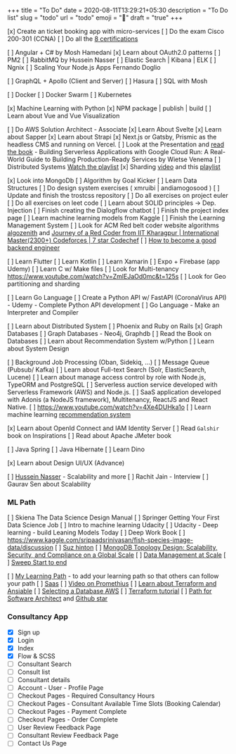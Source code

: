 +++
title = "To Do"
date = 2020-08-11T13:29:21+05:30
description = "To Do list"
slug = "todo"
url = "todo"
emoji = ":microbe:"
draft = "true"
+++

[x] Create an ticket booking app with micro-services
[ ] Do the exam Cisco 200-301 (CCNA)
[ ] Do all the [8 certifications](https://bradshaw.cloud/2018/03/20/aws-certifications/)

[ ] Angular + C# by Mosh Hamedani
[x] Learn about OAuth2.0 patterns
[ ] PM2
[ ] RabbitMQ by Hussein Nasser
[ ] Elastic Search | Kibana | ELK
[ ] Ngnix
[ ] Scaling Your Node.js Apps Fernando Doglio

[ ] GraphQL + Apollo (Client and Server)
[ ] Hasura
[ ] SQL with Mosh

[ ] Docker
[ ] Docker Swarm
[ ] Kubernetes


[x] Machine Learning with Python
[x] NPM package | publish | build
[ ] Learn about Vue and Vue Visualization

[ ] Do AWS Solution Architect - Associate
[x] Learn About Svelte
[x] Learn about Sapper
[x] Learn about Strapi
[x] Next.js or Gatsby, Prismic as the headless CMS and running on Vercel.
[ ] Look at the Presentation and [read the book](https://docs.google.com/presentation/d/e/2PACX-1vQK6I1AF4lM5t0EsDKcAJvBW1dlLOhmrftPz1UsroQd3TYfLQv1j1ecGYhTh622X8kn8ojYpyvkr_AL/pub?start=false&loop=false&delayms=3000&slide=id.p) - Building Serverless Applications with Google Cloud Run: A Real-World Guide to Building Production-Ready Services by Wietse Venema
[ ] Distributed Systems [Watch the playlist](https://www.youtube.com/watch?v=l9JSK9OBzA4) 
[x] Sharding [video](https://www.youtube.com/watch?v=dkhOZOmV7Fo) and this [playlist](https://www.youtube.com/playlist?list=PLAwxTw4SYaPlLXUhUNt1wINWrrH9axjcI)

[x] Look into MongoDb
[ ] Algorithm by Goal Kicker
[ ] Learn Data Structures
[ ] Do design system exercises ( xmruibi | andiamogosood )
[ ] Update and finish the trostcss repository
[ ] Do all exercises on project euler
[ ] Do all exercises on leet code
[ ] Learn about SOLID principles -> Dep. Injection
[ ] Finish creating the Dialogflow chatbot
[ ] Finish the project index page
[ ] Learn machine learning models from Kaggle
[ ] Finish the Learning Management System
[ ] Look for ACM Red belt coder website algorithms [algozenith](https://algozenith.com/) and [Journey of a Red Coder from IIT Kharagpur | International Master(2300+) Codeforces | 7 star Codechef](https://www.youtube.com/watch?v=n2t47V5Z56U&t=393s)
[ ] [How to become a good backend engineer](https://www.youtube.com/watch?v=V3ZPPPKEipA)

[ ] Learn Flutter
[ ] Learn Kotlin
[ ] Learn Xamarin
[ ] Expo + Firebase (app Udemy)
[ ] Learn C w/ Make files
[ ] Look for Multi-tenancy https://www.youtube.com/watch?v=ZmlEJaOd0mc&t=125s
[ ] Look for Geo partitioning and sharding

[ ] Learn Go Language
[ ] Create a Python API w/ FastAPI (CoronaVirus API) - Udemy - Complete Python API development
[ ] Go Language - Make an Interpreter and Compiler

[ ] Learn about Distributed System
[ ] Phoenix and Ruby on Rails
[x] Graph Databases
[ ] Graph Databases - Neo4j, Graphdb
[ ] Read the Book on Databases
[ ] Learn about Recommendation System w/Python
[ ] Learn about System Design

[ ] Background Job Processing (Oban, Sidekiq, ...)
[ ] Message Queue (Pubsub/ Kafka)
[ ] Learn about Full-text Search (Solr, ElasticSearch, Lucene)
[ ] Learn about manage access control by role with Node.js, TypeORM and PostgreSQL
[ ] Serverless auction service developed with Serverless Framework (AWS) and Node.js.
[ ] SaaS application developed with Adonis (a NodeJS framework), Multitenancy, ReactJS and React Native.
[ ] https://www.youtube.com/watch?v=4Xe4DUHka1o
[ ] Learn machine learning [recommendation system](https://www.youtube.com/playlist?list=PLYU7hR8tUkqRWCeTUjHDHfYwGGOQXHGHt)

[x] Learn about OpenId Connect and IAM Identity Server
[ ] Read `Galshir` book on Inspirations
[ ] Read about Apache JMeter book

[ ] Java Spring
[ ] Java Hibernate
[ ] Learn Dino

[x] Learn about Design UI/UX (Advance)

[ ] [Hussein Nasser](https://www.youtube.com/watch?v=4NsWnT_-FoE) - Scalability and more
[ ] Rachit Jain - Interview
[ ] Gaurav Sen about Scalability


### ML Path

[ ] Skiena The Data Science Design Manual
[ ] Springer Getting Your First Data Science Job
[ ] Intro to machine learning Udacity
[ ] Udacity - Deep learning - build Leaning Models Today
[ ] Deep Work Book
[ ] https://www.kaggle.com/sripaadsrinivasan/fish-species-image-data/discussion
[ ] [Suz hinton](https://www.youtube.com/watch?v=RLynSisNTQs)
[ ] [MongoDB Topology Design: Scalability, Security, and Compliance on a Global Scale](https://www.apress.com/gp/book/9781484258163)
[ ] [Data Management at Scale](https://www.oreilly.com/library/view/data-management-at/9781492054771/)
[ ] [Sweep Start to end](https://www.youtube.com/playlist?list=PL1tAUB8uBIKdOFIsXfYZV-MHYagMc0Oog)

[ ] [My Learning Path]() - to add your learning path so that others can follow your path
[ ] [Saas](https://www.youtube.com/watch?v=0N4KknY_zdU)
[ ] [Video on Promethius](https://www.youtube.com/watch?v=h4Sl21AKiDg)
[ ] [Learn about Terraform and Ansiable](https://www.youtube.com/watch?v=l5k1ai_GBDE)
[ ] [Selecting a Database AWS](https://www.youtube.com/watch?v=KWOSGVtHWqA)
[ ] [Terraform tutorial](https://www.youtube.com/watch?v=SLB_c_ayRMo)
[ ] [Path for Software Architect](https://github.com/justinamiller/SoftwareArchitect) and [Github star](https://github.com/murshidazher?tab=stars)

### Consultancy App

- [x] Sign up
- [x] Login
- [x] Index
- [x] Flow & SCSS
- [ ] Consultant Search
- [ ] Consult list
- [ ] Consultant details
- [ ] Account - User - Profile Page
- [ ] Checkout Pages - Required Consultancy Hours
- [ ] Checkout Pages - Consultant Available Time Slots (Booking Calendar)
- [ ] Checkout Pages - Payment Complete
- [ ] Checkout Pages - Order Complete
- [ ] User Review Feedback Page
- [ ] Consultant Review Feedback Page
- [ ] Contact Us Page
